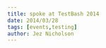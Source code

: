```yaml
---
title: spoke at TestBash 2014
date: 2014/03/28
tags: [events,testing]
author: Jez Nicholson
---
```


